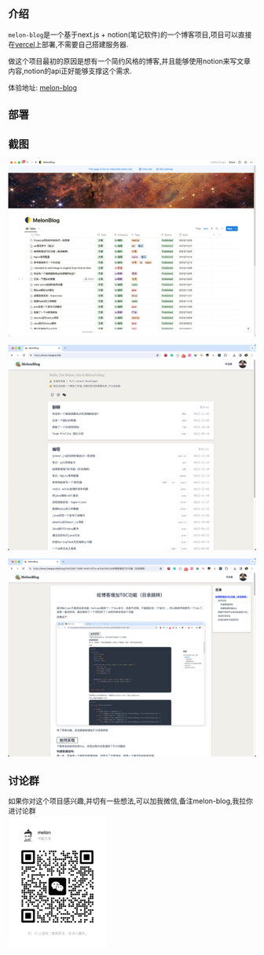 ## 介绍
`melon-blog`是一个基于next.js + notion(笔记软件)的一个博客项目,项目可以直接在[vercel](http://vercel.com)上部署,不需要自己搭建服务器.

做这个项目最初的原因是想有一个简约风格的博客,并且能够使用notion来写文章内容,notion的api正好能够支撑这个需求.

体验地址: [melon-blog](http://www.tiangua.info)

## 部署


## 截图
![notion.png](screenshot/notion.png)

![home_page.png](screenshot/home_page.png)

![article.png](screenshot/article.png)

## 讨论群
如果你对这个项目感兴趣,并切有一些想法,可以加我微信,备注melon-blog,我拉你进讨论群  
<img src="screenshot/wechat.png" width="200">
